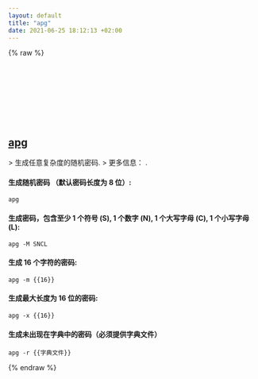 ```yaml
---
layout: default
title: "apg"
date: 2021-06-25 18:12:13 +02:00
---
```

{% raw %}
<h2 id="apg">
  <a href="/zh/common/apg.html">apg</a> <a href="#apg"><svg class="icon">
    <use href="/assets/images/unicode_sprite.svg#link" />
  </svg></a>
</h2>
> 生成任意复杂度的随机密码.
> 更多信息： <https://manned.org/apg>.

#### 生成随机密码 （默认密码长度为 8 位）:
```shell
apg
```
#### 生成密码，包含至少 1 个符号 (S), 1 个数字 (N), 1 个大写字母 (C), 1 个小写字母 (L):
```shell
apg -M SNCL
```
#### 生成 16 个字符的密码:
```shell
apg -m {{16}}
```
#### 生成最大长度为 16 位的密码:
```shell
apg -x {{16}}
```
#### 生成未出现在字典中的密码（必须提供字典文件）
```shell
apg -r {{字典文件}}
```
{% endraw %}